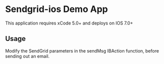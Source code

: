 # Sendgrid-ios Demo App

This application requires xCode 5.0+ and deploys on IOS 7.0+

## Usage

Modify the SendGrid parameters in the sendMsg IBAction function, before sending out an email. 

